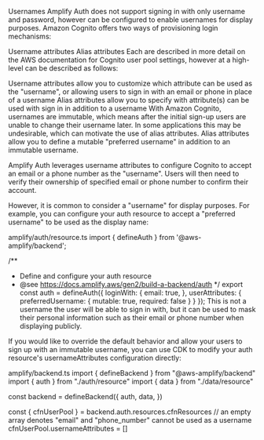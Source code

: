 Usernames
Amplify Auth does not support signing in with only username and password, however can be configured to enable usernames for display purposes. Amazon Cognito offers two ways of provisioning login mechanisms:

Username attributes
Alias attributes
Each are described in more detail on the AWS documentation for Cognito user pool settings, however at a high-level can be described as follows:

Username attributes allow you to customize which attribute can be used as the "username", or allowing users to sign in with an email or phone in place of a username
Alias attributes allow you to specify with attribute(s) can be used with sign in in addition to a username
With Amazon Cognito, usernames are immutable, which means after the initial sign-up users are unable to change their username later. In some applications this may be undesirable, which can motivate the use of alias attributes. Alias attributes allow you to define a mutable "preferred username" in addition to an immutable username.

Amplify Auth leverages username attributes to configure Cognito to accept an email or a phone number as the "username". Users will then need to verify their ownership of specified email or phone number to confirm their account.

However, it is common to consider a "username" for display purposes. For example, you can configure your auth resource to accept a "preferred username" to be used as the display name:

amplify/auth/resource.ts
import { defineAuth } from '@aws-amplify/backend';

/**
 * Define and configure your auth resource
 * @see https://docs.amplify.aws/gen2/build-a-backend/auth
 */
export const auth = defineAuth({
  loginWith: {
    email: true,
  },
  userAttributes: {
    preferredUsername: {
      mutable: true,
      required: false
    }
  }
});
This is not a username the user will be able to sign in with, but it can be used to mask their personal information such as their email or phone number when displaying publicly.

If you would like to override the default behavior and allow your users to sign up with an immutable username, you can use CDK to modify your auth resource's usernameAttributes configuration directly:

amplify/backend.ts
import { defineBackend } from "@aws-amplify/backend"
import { auth } from "./auth/resource"
import { data } from "./data/resource"

const backend = defineBackend({
  auth,
  data,
})

const { cfnUserPool } = backend.auth.resources.cfnResources
// an empty array denotes "email" and "phone_number" cannot be used as a username
cfnUserPool.usernameAttributes = []